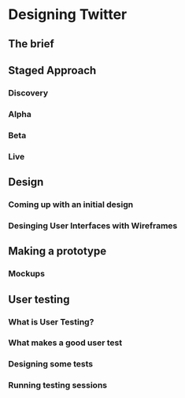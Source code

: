 # Designing Twitter

## The brief

## Staged Approach
### Discovery
### Alpha
### Beta
### Live

## Design
### Coming up with an initial design
### Desinging User Interfaces with Wireframes

## Making a prototype
### Mockups


## User testing
### What is User Testing?
### What makes a good user test
### Designing some tests
### Running testing sessions
